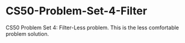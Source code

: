 # CS50-Problem-Set-4-Filter
CS50 Problem Set 4: Filter-Less problem. This is the less comfortable problem solution.
